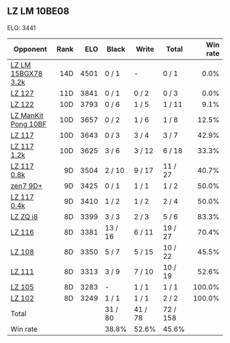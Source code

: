 ## LZ LM 10BE08 ##

ELO: 3441

Opponent | Rank | ELO | Black | Write | Total | Win rate
---------|-----:|----:|-------|-------|-------|-------:
[LZ LM 15BGX78 3.2k](LZ%20LM%2015BGX78%203.2k.md) | 14D | 4501 | 0 / 1 | - | 0 / 1 | 0.0%
[LZ 127](LZ%20127.md) | 11D | 3841 | 0 / 1 | 0 / 2 | 0 / 3 | 0.0%
[LZ 122](LZ%20122.md) | 10D | 3793 | 0 / 6 | 1 / 5 | 1 / 11 | 9.1%
[LZ ManKit Pong 10BF](LZ%20ManKit%20Pong%2010BF.md) | 10D | 3657 | 0 / 2 | 1 / 6 | 1 / 8 | 12.5%
[LZ 117](LZ%20117.md) | 10D | 3643 | 0 / 3 | 3 / 4 | 3 / 7 | 42.9%
[LZ 117 1.2k](LZ%20117%201.2k.md) | 10D | 3625 | 3 / 6 | 3 / 12 | 6 / 18 | 33.3%
[LZ 117 0.8k](LZ%20117%200.8k.md) | 9D | 3504 | 2 / 10 | 9 / 17 | 11 / 27 | 40.7%
[zen7 9D+](zen7%209D+.md) | 9D | 3425 | 0 / 1 | 1 / 1 | 1 / 2 | 50.0%
[LZ 117 0.4k](LZ%20117%200.4k.md) | 9D | 3410 | 1 / 2 | 1 / 2 | 2 / 4 | 50.0%
[LZ ZQ i8](LZ%20ZQ%20i8.md) | 8D | 3399 | 3 / 3 | 2 / 3 | 5 / 6 | 83.3%
[LZ 116](LZ%20116.md) | 8D | 3381 | 13 / 16 | 6 / 11 | 19 / 27 | 70.4%
[LZ 108](LZ%20108.md) | 8D | 3350 | 5 / 7 | 5 / 15 | 10 / 22 | 45.5%
[LZ 111](LZ%20111.md) | 8D | 3313 | 3 / 9 | 7 / 10 | 10 / 19 | 52.6%
[LZ 105](LZ%20105.md) | 8D | 3283 | - | 1 / 1 | 1 / 1 | 100.0%
[LZ 102](LZ%20102.md) | 8D | 3249 | 1 / 1 | 1 / 1 | 2 / 2 | 100.0%
Total | | | 31 / 80 | 41 / 78 | 72 / 158 | 
Win rate| | | 38.8% | 52.6% | 45.6% | 
